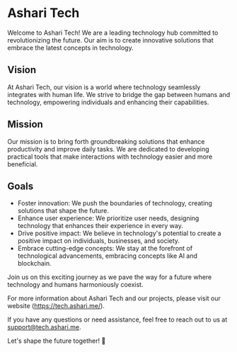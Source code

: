 # Ashari Tech

Welcome to Ashari Tech! We are a leading technology hub committed to revolutionizing the future. Our aim is to create innovative solutions that embrace the latest concepts in technology.

## Vision

At Ashari Tech, our vision is a world where technology seamlessly integrates with human life. We strive to bridge the gap between humans and technology, empowering individuals and enhancing their capabilities.

## Mission

Our mission is to bring forth groundbreaking solutions that enhance productivity and improve daily tasks. We are dedicated to developing practical tools that make interactions with technology easier and more beneficial.

## Goals

- Foster innovation: We push the boundaries of technology, creating solutions that shape the future.
- Enhance user experience: We prioritize user needs, designing technology that enhances their experience in every way.
- Drive positive impact: We believe in technology's potential to create a positive impact on individuals, businesses, and society.
- Embrace cutting-edge concepts: We stay at the forefront of technological advancements, embracing concepts like AI and blockchain.

Join us on this exciting journey as we pave the way for a future where technology and humans harmoniously coexist.

For more information about Ashari Tech and our projects, please visit our website (https://tech.ashari.me/).

If you have any questions or need assistance, feel free to reach out to us at support@tech.ashari.me.

Let's shape the future together! 🚀
